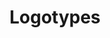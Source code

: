 ---
title: Logotypes
content:
    items: '@self.children'
    order:
        by: date
        dir: desc
body_classes: logotypes
---